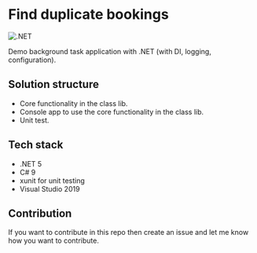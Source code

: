 # Find duplicate bookings

![.NET](https://github.com/Arnab-Developer/find-duplicate-bookings/workflows/.NET/badge.svg?branch=master)

Demo background task application with .NET (with DI, logging, configuration). 

## Solution structure

* Core functionality in the class lib.
* Console app to use the core functionality in the class lib.
* Unit test.

## Tech stack

* .NET 5
* C# 9
* xunit for unit testing
* Visual Studio 2019

## Contribution

If you want to contribute in this repo then create an issue and let me know how you want to contribute.